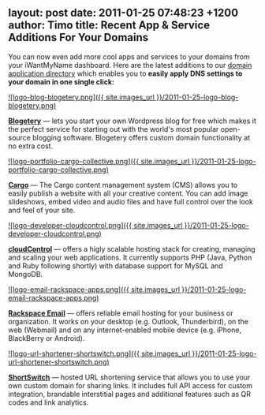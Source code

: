 layout: post
date: 2011-01-25 07:48:23 +1200
author: Timo
title: Recent App & Service Additions For Your Domains
----

You can now even add more cool apps and services to your domains from your iWantMyName dashboard. Here are the latest additions to our [domain application directory](https://iwantmyname.com/services) which enables you to **easily apply DNS settings to your domain in one single click:**

[![logo-blog-blogetery.png]({{ site.images_url }}/2011-01-25-logo-blog-blogetery.png)](https://iwantmyname.com/services/blog-hosting/free-custom-domain-wordpress)

**[Blogetery](https://iwantmyname.com/services/blog-hosting/free-custom-domain-wordpress)** &mdash; lets you start your own Wordpress blog for free which makes it the perfect service for starting out with the world's most popular open-source blogging software. Blogetery offers custom domain functionality at no extra cost.

[![logo-portfolio-cargo-collective.png]({{ site.images_url }}/2011-01-25-logo-portfolio-cargo-collective.png)](https://iwantmyname.com/services/portfolio-hosting/cargo-custom-domain)

**[Cargo](https://iwantmyname.com/services/portfolio-hosting/cargo-custom-domain)** &mdash; The Cargo content management system (CMS) allows you to easily publish a website with all your creative content. You can add image slideshows, embed video and audio files and have full control over the look and feel of your site.

[![logo-developer-cloudcontrol.png]({{ site.images_url }}/2011-01-25-logo-developer-cloudcontrol.png)](https://iwantmyname.com/services/developer/cloudcontrol-register-custom-domain)

**[cloudControl](https://iwantmyname.com/services/developer/cloudcontrol-register-custom-domain)** &mdash; offers a higly scalable hosting stack for creating, managing and scaling your web applications. It currently supports PHP (Java, Python and Ruby following shortly) with database support for MySQL and MongoDB.

[![logo-email-rackspace-apps.png]({{ site.images_url }}/2011-01-25-logo-email-rackspace-apps.png)](https://iwantmyname.com/services/email-hosting/rackspace-apps)

**[Rackspace Email](https://iwantmyname.com/services/email-hosting/rackspace-apps)** &mdash; offers reliable email hosting for your business or organization. It works on your desktop (e.g. Outlook, Thunderbird), on the web (Webmail) and on any internet-enabled mobile device (e.g. iPhone, BlackBerry or Android).

[![logo-url-shortener-shortswitch.png]({{ site.images_url }}/2011-01-25-logo-url-shortener-shortswitch.png)](https://iwantmyname.com/services/url-shortener/shortswitch-whitelabel-custom-domain)

**[ShortSwitch](https://iwantmyname.com/services/url-shortener/shortswitch-whitelabel-custom-domain)** &mdash; hosted URL shortening service that allows you to use your own custom domain for sharing links. It includes full API access for custom integration, brandable interstitial pages and additional features such as QR codes and link analytics.
